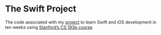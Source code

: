 # The Swift Project

The code associated with my [project](http://simengangstad.github.io) to learn Swift and iOS development in ten weeks using [Stanford’s CS 193p course](http://cs193p.stanford.edu).